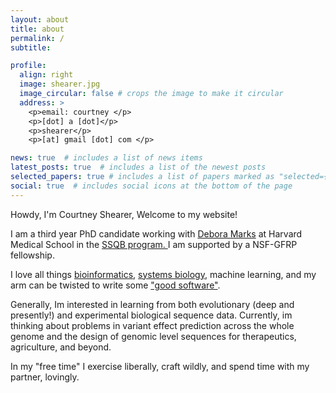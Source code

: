 ```yaml
---
layout: about
title: about
permalink: /
subtitle:

profile:
  align: right
  image: shearer.jpg
  image_circular: false # crops the image to make it circular
  address: >
    <p>email: courtney </p>
    <p>[dot] a [dot]</p>
    <p>shearer</p>
    <p>[at] gmail [dot] com </p>

news: true  # includes a list of news items
latest_posts: true  # includes a list of the newest posts
selected_papers: true # includes a list of papers marked as "selected={true}"
social: true  # includes social icons at the bottom of the page
---
```


<p>
Howdy, I'm Courtney Shearer, Welcome to my website!
</p>
<p>
I am a third year PhD candidate working with <a href='https://www.deboramarkslab.com/deboramarks'>Debora Marks</a> at Harvard Medical School in the <a href="https://gsas.harvard.edu/programs-of-study/all/systems-biology">SSQB program. </a> I am supported by a NSF-GFRP fellowship.

</p>
<p>
I love all things <a href="https://www.genome.gov/genetics-glossary/Bioinformatics#:~:text=Bioinformatics%20is%20a%20subdiscipline%20of,DNA%20and%20amino%20acid%20sequences.">bioinformatics</a>, <a href="https://irp.nih.gov/catalyst/v19i6/systems-biology-as-defined-by-nih#:~:text=Systems%20biology%20is%20an%20approach,involves%20taking%20the%20pieces%20apart.">systems biology</a>, machine learning, and my arm can be twisted to write some <a href="https://opensource.com/article/17/5/30-best-practices-software-development-and-testing">"good software"</a>.
</p>
<p>
Generally, Im interested in learning from both evolutionary (deep and presently!) and experimental biological sequence data. Currently, im thinking about problems in variant effect prediction across the whole genome and the design of genomic level sequences for therapeutics, agriculture, and beyond.</p>

<p>
In my "free time" I exercise liberally, craft wildly, and spend time with my partner, lovingly.
</p>
